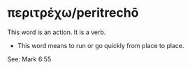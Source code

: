 # περιτρέχω/peritrechō
This word is an action. It is a verb.
* This word means to run or go quickly from place to place.

See: Mark 6:55
